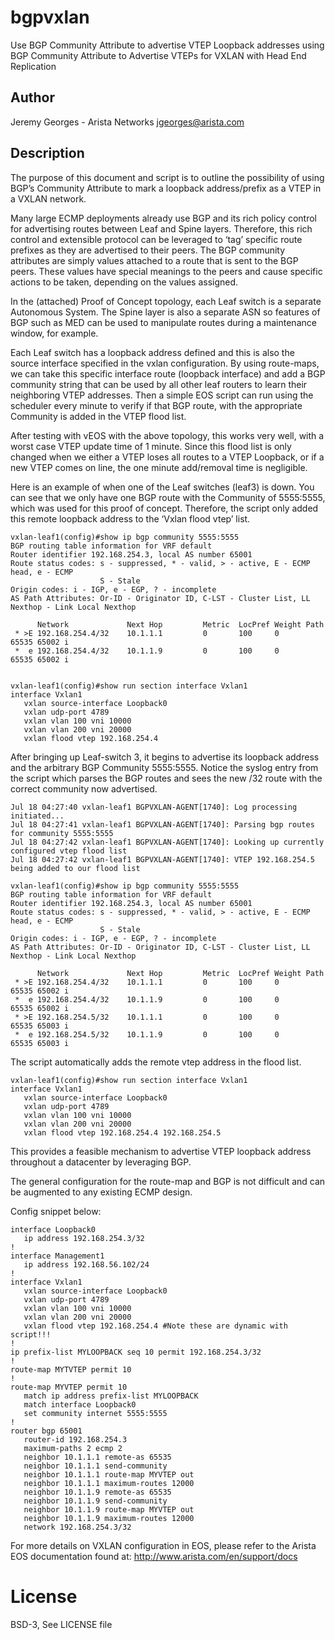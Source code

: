 bgpvxlan
========
Use BGP Community Attribute to advertise VTEP Loopback addresses using BGP Community Attribute to Advertise VTEPs 
for VXLAN with Head End Replication

## Author
Jeremy Georges - Arista Networks 
jgeorges@arista.com

## Description

The purpose of this document and script is to outline the possibility of using BGP’s Community Attribute to mark a loopback address/prefix as a VTEP in a VXLAN network. 

Many large ECMP deployments already use BGP and its rich policy control for advertising routes between Leaf and Spine layers. Therefore, this rich control and extensible protocol can be leveraged to ‘tag’ specific route prefixes as they are advertised to their peers. The BGP community attributes are simply values attached to a route that is sent to the BGP peers. These values have special meanings to the peers and cause specific actions to be taken, depending on the values assigned.

 


In the (attached) Proof of Concept topology, each Leaf switch is a separate Autonomous System. The Spine layer is also a separate ASN so features of BGP such as MED can be used to manipulate routes during a maintenance window, for example.

Each Leaf switch has a loopback address defined and this is also the source interface specified in the vxlan configuration. By using route-maps, we can take this specific interface route (loopback interface) and add a BGP community string that can be used by all other leaf routers to learn their neighboring VTEP addresses. Then a simple EOS script can run using the scheduler every minute to verify if that BGP route, with the appropriate Community is added in the VTEP flood list.


After testing with vEOS with the above topology, this works very well, with a worst case VTEP update time of 1 minute. Since this flood list is only changed when we either a VTEP loses all routes to a VTEP Loopback, or if a new VTEP comes on line, the one minute add/removal time is negligible. 



Here is an example of when one of the Leaf switches (leaf3) is down. You can see that we only have one BGP route with the Community of 5555:5555, which was used for this proof of concept. Therefore, the script only added this remote loopback address to the ‘Vxlan flood vtep’ list.

```
vxlan-leaf1(config)#show ip bgp community 5555:5555
BGP routing table information for VRF default
Router identifier 192.168.254.3, local AS number 65001
Route status codes: s - suppressed, * - valid, > - active, E - ECMP head, e - ECMP
                    S - Stale
Origin codes: i - IGP, e - EGP, ? - incomplete
AS Path Attributes: Or-ID - Originator ID, C-LST - Cluster List, LL Nexthop - Link Local Nexthop

      Network             Next Hop         Metric  LocPref Weight Path
 * >E 192.168.254.4/32    10.1.1.1         0       100     0      65535 65002 i  
 *  e 192.168.254.4/32    10.1.1.9         0       100     0      65535 65002 i  


vxlan-leaf1(config)#show run section interface Vxlan1
interface Vxlan1
   vxlan source-interface Loopback0
   vxlan udp-port 4789
   vxlan vlan 100 vni 10000
   vxlan vlan 200 vni 20000
   vxlan flood vtep 192.168.254.4
```

After bringing up Leaf-switch 3, it begins to advertise its loopback address and the arbitrary BGP Community 5555:5555. Notice the syslog entry from the script which parses the BGP routes and sees the new /32 route with the correct community now advertised.
```
Jul 18 04:27:40 vxlan-leaf1 BGPVXLAN-AGENT[1740]: Log processing initiated...
Jul 18 04:27:41 vxlan-leaf1 BGPVXLAN-AGENT[1740]: Parsing bgp routes for community 5555:5555 
Jul 18 04:27:42 vxlan-leaf1 BGPVXLAN-AGENT[1740]: Looking up currently configured vtep flood list
Jul 18 04:27:42 vxlan-leaf1 BGPVXLAN-AGENT[1740]: VTEP 192.168.254.5 being added to our flood list
```

```
vxlan-leaf1(config)#show ip bgp community 5555:5555
BGP routing table information for VRF default
Router identifier 192.168.254.3, local AS number 65001
Route status codes: s - suppressed, * - valid, > - active, E - ECMP head, e - ECMP
                    S - Stale
Origin codes: i - IGP, e - EGP, ? - incomplete
AS Path Attributes: Or-ID - Originator ID, C-LST - Cluster List, LL Nexthop - Link Local Nexthop

      Network             Next Hop         Metric  LocPref Weight Path
 * >E 192.168.254.4/32    10.1.1.1         0       100     0      65535 65002 i  
 *  e 192.168.254.4/32    10.1.1.9         0       100     0      65535 65002 i  
 * >E 192.168.254.5/32    10.1.1.1         0       100     0      65535 65003 i  
 *  e 192.168.254.5/32    10.1.1.9         0       100     0      65535 65003 i  
```




The script automatically adds the remote vtep address in the flood list.
```
vxlan-leaf1(config)#show run section interface Vxlan1
interface Vxlan1
   vxlan source-interface Loopback0
   vxlan udp-port 4789
   vxlan vlan 100 vni 10000
   vxlan vlan 200 vni 20000
   vxlan flood vtep 192.168.254.4 192.168.254.5
```

This provides a feasible mechanism to advertise VTEP loopback address throughout a datacenter by leveraging BGP.


The general configuration for the route-map and BGP is not difficult and can be augmented to any existing ECMP design.

Config snippet below:
```
interface Loopback0
   ip address 192.168.254.3/32
!
interface Management1
   ip address 192.168.56.102/24
!
interface Vxlan1
   vxlan source-interface Loopback0
   vxlan udp-port 4789
   vxlan vlan 100 vni 10000
   vxlan vlan 200 vni 20000
   vxlan flood vtep 192.168.254.4 #Note these are dynamic with script!!!
!
ip prefix-list MYLOOPBACK seq 10 permit 192.168.254.3/32
!
route-map MYTVTEP permit 10
!
route-map MYVTEP permit 10
   match ip address prefix-list MYLOOPBACK
   match interface Loopback0
   set community internet 5555:5555 
!
router bgp 65001
   router-id 192.168.254.3
   maximum-paths 2 ecmp 2
   neighbor 10.1.1.1 remote-as 65535
   neighbor 10.1.1.1 send-community
   neighbor 10.1.1.1 route-map MYVTEP out
   neighbor 10.1.1.1 maximum-routes 12000 
   neighbor 10.1.1.9 remote-as 65535
   neighbor 10.1.1.9 send-community
   neighbor 10.1.1.9 route-map MYVTEP out
   neighbor 10.1.1.9 maximum-routes 12000 
   network 192.168.254.3/32
```


For more details on VXLAN configuration in EOS, please refer to the Arista EOS documentation found at:
http://www.arista.com/en/support/docs


License
=======
BSD-3, See LICENSE file

